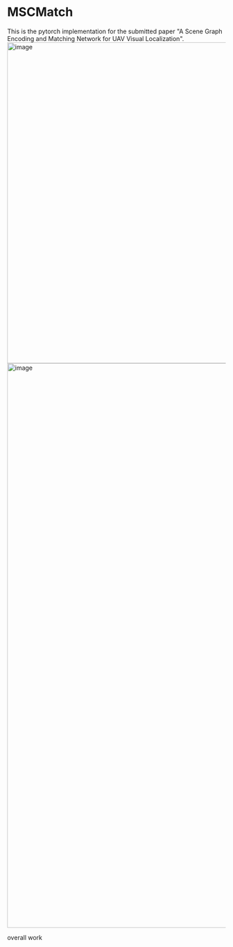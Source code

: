 # MSCMatch
This is the pytorch implementation for the submitted paper "A Scene Graph Encoding and Matching Network for UAV Visual Localization".
<img width="924" height="740" alt="image" src="https://github.com/user-attachments/assets/1cdf6cbd-f018-40b1-9acc-5789d180ed76" />
<img width="1827" height="1302" alt="image" src="https://github.com/user-attachments/assets/03d165fc-32f5-4984-93b6-6ab32482a0e5" />

overall work
